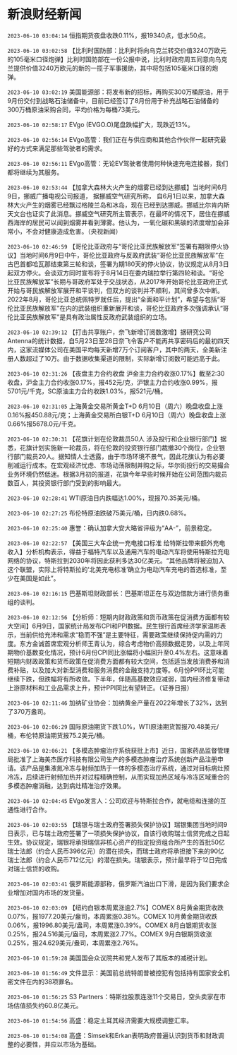 # 新浪财经新闻
`2023-06-10 03:04:14` 恒指期货夜盘收跌0.11%，报19340点，低水50点。

`2023-06-10 03:02:58` 【比利时国防部：比利时将向乌克兰转交价值3240万欧元的105毫米口径炮弹】比利时国防部在一份公报中说，比利时政府周五同意向乌克兰提供价值3240万欧元的新的一揽子军事援助，其中将包括105毫米口径的炮弹。

`2023-06-10 03:02:19` 美国能源部：将发布新的招标，再购买300万桶原油，用于9月份交付到战略石油储备中，目前已经签订了8月份用于补充战略石油储备的300万桶原油采购合同，平均价格为每桶73美元。

`2023-06-10 02:58:17` EVgo (EVGO.O)尾盘跌幅扩大，现跌近13%。

`2023-06-10 02:56:14` EVgo高管：我们正在与供应商和其他合作伙伴一起研究最好的方式来满足那些驾驶者的需求。

`2023-06-10 02:56:11` EVgo高管：无论EV驾驶者使用何种快速充电连接器，我们都将继续为其服务。

`2023-06-10 02:53:44` 【加拿大森林大火产生的烟雾已经到达挪威】当地时间6月9日，挪威广播电视公司报道， 据挪威空气研究所称， 自6月1日以来，加拿大森林大火产生的烟雾已经飘过格陵兰岛和冰岛，现在已经到达挪威。挪威比尔肯内斯天文台也证实了此消息。挪威空气研究所主管表示，在最坏的情况下，居住在挪威西海岸的居民可以闻到烟雾并看到薄雾。他认为，一氧化碳和黑碳的浓度增加会非常小，不会对健康造成危害。（央视新闻）

`2023-06-10 02:46:59` 【哥伦比亚政府与“哥伦比亚民族解放军”签署有期限停火协议】当地时间6月9日中午，哥伦比亚政府与反政府武装“哥伦比亚民族解放军”在古巴首都哈瓦那结束第三轮和谈，签署为期180天的停火协议，协议规定从8月3日起双方停火。会谈双方同时宣布将于8月14日在委内瑞拉举行第四轮和谈。“哥伦比亚民族解放军”长期与哥政府军处于交战状态，从2017年开始哥伦比亚政府正式开始与哥民族解放军展开和平谈判，但双方的谈判并不顺利，其间曾多次中断。2022年8月，哥伦比亚总统佩特罗就任后，提出“全面和平计划”，希望与包括“哥伦比亚民族解放军”在内的武装组织重新展开和谈，哥伦比亚政府多次强调承认“哥伦比亚民族解放军”是具有政治属性反政府武装组织的立场。

`2023-06-10 02:39:12` 【打击共享账户，奈飞新增订阅数激增】据研究公司Antenna的统计数据，自5月23日至28日奈飞令客户不能再共享密码后的最初四天内，这家流媒体公司在美国平均每天新增7万个订阅客户，其中的两天，全美新注册人数超过了10万。由于数据收集渠道的限制，实际新增订阅数可能远高于此。

`2023-06-10 02:31:26` 【夜盘主力合约收盘 沪金主力合约收涨0.17%】截至2:30收盘，沪金主力合约收涨0.17%，报452元/克，沪银主力合约收涨0.99%，报5701元/千克，SC原油主力合约收跌1.03%，报521元/桶。

`2023-06-10 02:31:05` 上海黄金交易所黄金T+D 6月10日（周六）晚盘收盘上涨0.16%报450.88元/克；上海黄金交易所白银T+D 6月10日（周六）晚盘收盘上涨0.66%报5678.0元/千克。

`2023-06-10 02:30:31` 【花旗计划在伦敦裁员50人 涉及投行和企业银行部门】据悉，花旗计划实施新一轮裁员，将在伦敦的投资银行部门裁撤30个岗位，企业银行部门裁员20人。据知情人士透露，由于市场环境不景气，因此花旗认为有必要削减运行成本。在宏观经济忧虑、市场动荡限制并购之际，华尔街投行的交易撮合业务环境仍然低迷。根据3月初的报道，花旗今年早些时候开始在公司范围内裁员数百人，其投资银行部门受到的影响最大。

`2023-06-10 02:28:41` WTI原油日内跌幅达1.00%，现报70.35美元/桶。

`2023-06-10 02:27:25` 布伦特原油跌破75美元/桶，日内跌0.68%。

`2023-06-10 02:25:40` 惠誉：确认加拿大安大略省评级为“AA-”，前景稳定。

`2023-06-10 02:22:57` 【美国三大车企统一充电接口标准 给特斯拉带来额外充电收入】分析机构表示，得益于福特汽车以及通用汽车的电动汽车将使用特斯拉充电网络的协议，特斯拉到2030年将因此获利多达30亿美元。“其他品牌将被迫加入这个联盟，实际上将特斯拉的‘北美充电标准’确立为电动汽车充电的首选标准，至少在美国是如此”。

`2023-06-10 02:16:15` 巴基斯坦财政部长：巴基斯坦正在与双边借款方进行债务重组的谈判。

`2023-06-10 02:12:56` 【分析师：短期内财政政策和货币政策在促消费方面都有较大空间】6月9日，国家统计局发布CPI和PPI数据。民生银行首席经济学家温彬表示，当前供给充沛和需求“稳而不强”是主要特征，需要政策继续保持促内需的力度。东方金诚首席宏观分析师王青认为，综合考虑物价高频数据走势，以及上年同期物价基数变化情况，预计6月份CPI同比涨幅将小幅回升至0.4%左右。这意味着短期内财政政策和货币政策在促消费方面都有较大空间，包括适当发放消费券和消费补贴，以及加大对新型消费和服务消费的金融支持力度等。6月份PPI环比可能继续下跌，但跌幅将有所收敛。下半年，伴随高基数效应减弱，国内经济修复带动上游原材料和工业品需求上升，预计PPI同比有望转正。（证券日报）

`2023-06-10 02:11:46` 加纳矿业协会：加纳黄金产量在2022年增长了32%，达到了370万盎司。

`2023-06-10 02:06:29` 国际原油期货下跌1.0%，WTI原油期货暂报70.48美元/桶，布伦特原油期货报75.2美元/桶。

`2023-06-10 02:06:21` 【多模态肿瘤治疗系统获批上市】近日，国家药品监督管理局批准了上海美杰医疗科技有限公司生产的多模态肿瘤治疗系统创新产品注册申请。该产品是集液氮冷冻与射频加热于一体的多模态治疗系统，通过对目标病灶预冷冻，后续进行射频加热并对过程精确控制，从而实现加热区域与冷冻区域重合的多模态肿瘤消融，达到病灶精准治疗效果。

`2023-06-10 02:04:45` EVgo发言人：公司欢迎与特斯拉合作，就电缆和连接的互通性进行合作。

`2023-06-10 02:03:55` 【瑞银与瑞士政府签署损失保护协议】瑞银集团当地时间9日表示，已与瑞士政府签署了一项损失保护协议，自该行收购瑞士信贷完成之日起生效。协议规定，瑞银将承担瑞信非核心资产的指定投资组合所产生的首批50亿瑞士法郎（约合人民币396亿元）的潜在损失，而瑞士政府将承担接下来的90亿瑞士法郎（约合人民币712亿元）的潜在损失。瑞银表示，预计最早将于12日完成对瑞士信贷的收购。

`2023-06-10 02:03:41` 俄罗斯能源部称，俄罗斯汽油出口下滑，是因为我们要求企业增加对国内市场的发货量。

`2023-06-10 02:03:09` 【纽约白银本周累涨逾2.7%】COMEX 8月黄金期货收跌0.07%，报1977.20美元/盎司，本周累涨0.38%。COMEX 10月黄金期货收跌0.06%，报1996.80美元/盎司，本周累涨0.39%。COMEX 8月白银期货收涨0.25%，报24.516美元/盎司，本周累涨2.77%。COMEX 9月白银期货收涨0.25%，报24.629美元/盎司，本周累涨2.76%。

`2023-06-10 01:59:28` 美国国会众议院共和党人发布了其版本的减税计划。

`2023-06-10 01:56:49` 文件显示：美国前总统特朗普被控犯有包括持有国家安全机密文件在内的38项罪名。

`2023-06-10 01:56:25` S3 Partners：特斯拉股票连涨11个交易日，空头卖家在市场估值损失约60.8亿美元。

`2023-06-10 01:54:56` 高盛：稳定土耳其经济需要大规模调整汇率。

`2023-06-10 01:54:08` 高盛：Simsek和Erkan表明政府普遍认识到货币和财政调整的必要性，并应以市场为基础。

